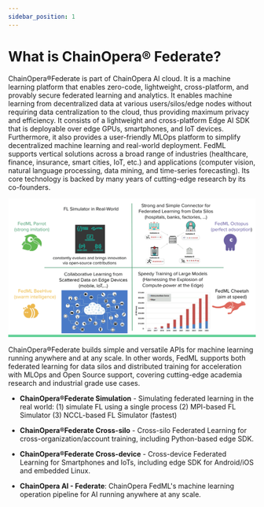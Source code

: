 ```yaml
---
sidebar_position: 1
---
```


# What is ChainOpera® Federate?

ChainOpera®Federate is part of ChainOpera AI cloud. It is a machine learning platform that enables zero-code, lightweight, cross-platform, and provably secure federated learning and analytics. It enables machine learning from decentralized data at various users/silos/edge nodes without requiring data centralization to the cloud, thus providing maximum privacy and efficiency. It consists of a lightweight and cross-platform Edge AI SDK that is deployable over edge GPUs, smartphones, and IoT devices. Furthermore, it also provides a user-friendly MLOps platform to simplify decentralized machine learning and real-world deployment. FedML supports vertical solutions across a broad range of industries (healthcare, finance, insurance, smart cities, IoT, etc.) and applications (computer vision, natural language processing, data mining, and time-series forecasting). Its core technology is backed by many years of cutting-edge research by its co-founders.

![FedML Platform!](./_static/image/mission.png 'FedML Platform')

ChainOpera®Federate builds simple and versatile APIs for machine learning running anywhere and at any scale.
In other words, FedML supports both federated learning for data silos and distributed training for acceleration with MLOps and Open Source support, covering cutting-edge academia research and industrial grade use cases.

- **ChainOpera®Federate Simulation** - Simulating federated learning in the real world: (1) simulate FL using a single process (2) MPI-based FL Simulator (3) NCCL-based FL Simulator (fastest)
- **ChainOpera®Federate Cross-silo** - Cross-silo Federated Learning for cross-organization/account training, including Python-based edge SDK.
- **ChainOpera®Federate Cross-device** - Cross-device Federated Learning for Smartphones and IoTs, including edge SDK for Android/iOS and embedded Linux.

- **ChainOpera AI - Federate**: ChainOpera FedML's machine learning operation pipeline for AI running anywhere at any scale.
